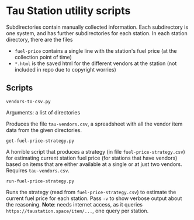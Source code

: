 # Tau Station utility scripts

Subdirectories contain manually collected information.
Each subdirectory is one system, and has further subdirectories for each station.
In each station directory, there are the files

* `fuel-price` contains a single line with the station's fuel price (at the collection point of time)
* `*.html` is the saved html for the different vendors at the station (not included in repo due to copyright worries)


## Scripts

`vendors-to-csv.py`

Arguments: a list of directories

Produces the file `tau-vendors.csv`, a spreadsheet with all the vendor item data from the given directories.


`get-fuel-price-strategy.py`

A horrible script that produces a strategy (in file `fuel-price-strategy.csv`) for estimating current
station fuel price (for stations that have vendors) based on items that are either available at a
single or at just two vendors.  Requires `tau-vendors.csv`.


`run-fuel-price-strategy.py`

Runs the strategy (read from `fuel-price-strategy.csv`) to estimate the current fuel price for each
station.  Pass `-v` to show verbose output about the reasoning.
**Note**: needs internet access, as it queries `https://taustation.space/item/...`, one
query per station.

